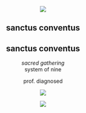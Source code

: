 
<div align="center">
  
  <img src="https://64.media.tumblr.com/f0f51fb2bd564a18706ca97f37e28b01/ab09cd1168144eed-3c/s640x960/34419b2c77617a16e9a079e67a4b5998b2167413.pnj"> </img>

  <h2>sanctus conventus</h2>
  <h2>sanctus conventus</h2>
  <i>sacred gathering</i>
</div>

<div align="center">
system of nine
  
prof. diagnosed

<img src="https://64.media.tumblr.com/f0f51fb2bd564a18706ca97f37e28b01/ab09cd1168144eed-3c/s640x960/34419b2c77617a16e9a079e67a4b5998b2167413.pnj"> </img>

  ![](https://komarev.com/ghpvc/?username=sanctusconventus&color=lightgrey)
</div>

